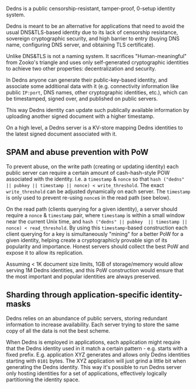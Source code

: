 Dedns is a public censorship-resistant, tamper-proof, 0-setup identity system.

Dedns is meant to be an alternative for applications that need to avoid the usual DNS&TLS-based identity due to its lack of censorship resistance, sovereign cryptographic security, and high barrier to entry (buying DNS name, configuring DNS server, and obtaining TLS certificate).

Unlike DNS&TLS is not a naming system. It sacrifices "Human-meaningful" from Zooko's triangle and uses only self-generated cryptographic identities to achieve two other properties: decentralization and security. 

In Dedns anyone can generate their public-key-based identity, and associate some additional data with it (e.g. connectivity information like public `IP:port`, DNS names, other cryptographic identities, etc.), which can be timestamped, signed over, and published on public servers.

This way Dedns identity can update such publically available information by uploading another signed document with a higher timestamp.

On a high level, a Dedns server is a KV-store mapping Dedns identities to the latest signed document associated with it.

## SPAM and abuse prevention with PoW

To prevent abuse, on the write path (creating or updating identity) each public server can require a certain amount of cash-hash-style POW associated with the identity. I.e. a `timestamp` & `nonce` so that `hash ("dedns" || pubkey || timestamp || nonce) < write_threshold`. The exact `write_threshold` can be adjusted dynamically on each server. The `timestamp` is only used to prevent re-using `nonce`s in the read path (see below).

On the read path (clients querying for a given identity), a server should require a `nonce` & `timestamp` pair, where `timestamp` is within a small window near the current Unix time, and `hash ("dedns" || pubkey  || timestamp || nonce) < read_threshold`. By using this `timestamp`-based construction each client querying for a key is simultaneously "mining" for a better PoW for a given identity, helping create a cryptographicly provable sign of its popularity and importance. Honest servers should collect the best PoW and expose it to allow its replication.

Assuming < 1K document size limits, 1GB of storage/memory would allow serving 1M Dedns identities, and this PoW construction would ensure that the most important and popular identities are always preserved.

## Sharding through application-specific identity-masks

Dedns relies on an abundance of public servers, storing redundant information to increase availability. Each server trying to store the same copy of all the data is not the best scheme.

When Dedns is employed in applications, each application might require that the Dedns identity used in it match a certain pattern - e.g. starts with a fixed prefix. E.g. application XYZ generates and allows only Dedns identities starting with `0101` bytes. The XYZ application will just grind a little bit when generating the Dedns identity. This way it's possible to run Dedns server only hosting identities for a set of applications, effectively logically partitioning the identity space.
